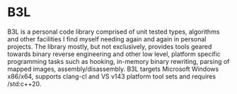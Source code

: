 # B3L
 
B3L is a personal code library comprised of unit tested types, algorithms and other facilities I find myself needing again and again in personal projects. The library mostly, but not exclusively, provides tools geared towards binary reverse engineering and other low level, platform specific programming tasks such as hooking, in-memory binary rewriting, parsing of mapped images, assembly/disassembly. B3L targets Microsoft Windows x86/x64, supports clang-cl and VS v143 platform tool sets and requires /std:c++20.